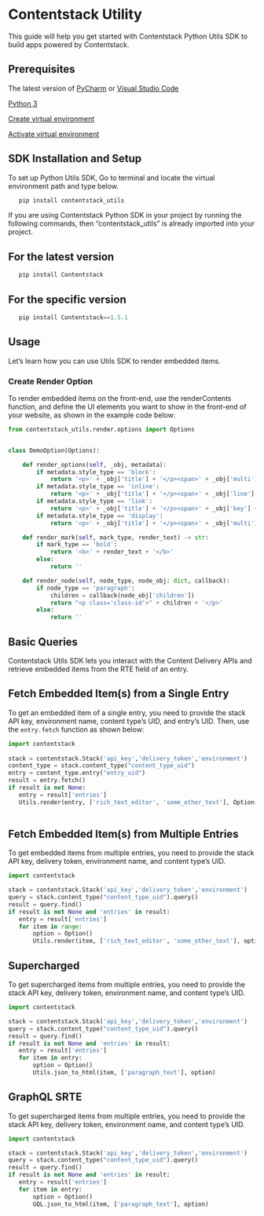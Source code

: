 # Contentstack Utility

This guide will help you get started with Contentstack Python Utils SDK to build apps powered by Contentstack.

## Prerequisites

The latest version of [PyCharm](https://www.jetbrains.com/pycharm/download/) or [Visual Studio Code](https://code.visualstudio.com/download)

[Python 3](https://docs.python-guide.org/starting/installation/#python-3-installation-guides)

[Create virtual environment](https://packaging.python.org/guides/installing-using-pip-and-virtual-environments/#creating-a-virtual-environment)

[Activate virtual environment](https://packaging.python.org/guides/installing-using-pip-and-virtual-environments/#activating-a-virtual-environment)

## SDK Installation and Setup

To set up Python Utils SDK, Go to terminal and locate the virtual environment path and type below.

```python
   pip install contentstack_utils
```

If you are using Contentstack Python SDK in your project by running the following commands,  then “contentstack_utils”  is already imported into your project.

## For the latest version

```python
   pip install Contentstack
```

## For the specific version

```python
   pip install Contentstack==1.5.1
```

## Usage

Let’s learn how you can use Utils SDK to render embedded items. 

### Create Render Option

To render embedded items on the front-end, use the renderContents function, and define the UI elements you want to show in the front-end of your website, as shown in the example code below:

```python
from contentstack_utils.render.options import Options


class DemoOption(Options):

    def render_options(self, _obj, metadata):
        if metadata.style_type == 'block':
            return '<p>' + _obj['title'] + '</p><span>' + _obj['multi'] + '</span>'
        if metadata.style_type == 'inline':
            return '<p>' + _obj['title'] + '</p><span>' + _obj['line'] + '</span>'
        if metadata.style_type == 'link':
            return '<p>' + _obj['title'] + '</p><span>' + _obj['key'] + '</span>'
        if metadata.style_type == 'display':
            return '<p>' + _obj['title'] + '</p><span>' + _obj['multi'] + '</span>'

    def render_mark(self, mark_type, render_text) -> str:
        if mark_type == 'bold':
            return '<b>' + render_text + '</b>'
        else:
            return ''

    def render_node(self, node_type, node_obj: dict, callback):
        if node_type == 'paragraph':
            children = callback(node_obj['children'])
            return "<p class='class-id'>" + children + '</p>'
        else:
            return ''
```

## Basic Queries

Contentstack Utils SDK lets you interact with the Content Delivery APIs and retrieve embedded items from the RTE field of an entry.

## Fetch Embedded Item(s) from a Single Entry

To get an embedded item of a single entry, you need to provide the stack API key, environment name, content type’s UID, and entry’s UID. Then, use the `entry.fetch` function as shown below:

```python
import contentstack
    
stack = contentstack.Stack('api_key','delivery_token','environment')
content_type = stack.content_type("content_type_uid")
entry = content_type.entry("entry_uid")
result = entry.fetch()
if result is not None:
   entry = result['entries']
   Utils.render(entry, ['rich_text_editor', 'some_other_text'], Option())
       
```

## Fetch Embedded Item(s) from Multiple Entries

To get embedded items from multiple entries, you need to provide the stack API key, delivery token, environment name, and content type’s UID. 

```python
import contentstack

stack = contentstack.Stack('api_key','delivery_token','environment')
query = stack.content_type("content_type_uid").query()
result = query.find()
if result is not None and 'entries' in result:
   entry = result['entries']
   for item in range:
       option = Option()
       Utils.render(item, ['rich_text_editor', 'some_other_text'], option)
```


## Supercharged

To get supercharged items from multiple entries, you need to provide the stack API key, delivery token, environment name, and content type’s UID. 

```python
import contentstack

stack = contentstack.Stack('api_key','delivery_token','environment')
query = stack.content_type("content_type_uid").query()
result = query.find()
if result is not None and 'entries' in result:
   entry = result['entries']
   for item in entry:
       option = Option()
       Utils.json_to_html(item, ['paragraph_text'], option)
```

## GraphQL SRTE

To get supercharged items from multiple entries, you need to provide the stack API key, delivery token, environment name, and content type’s UID. 

```python
import contentstack

stack = contentstack.Stack('api_key','delivery_token','environment')
query = stack.content_type("content_type_uid").query()
result = query.find()
if result is not None and 'entries' in result:
   entry = result['entries']
   for item in entry:
       option = Option()
       GQL.json_to_html(item, ['paragraph_text'], option)
```
